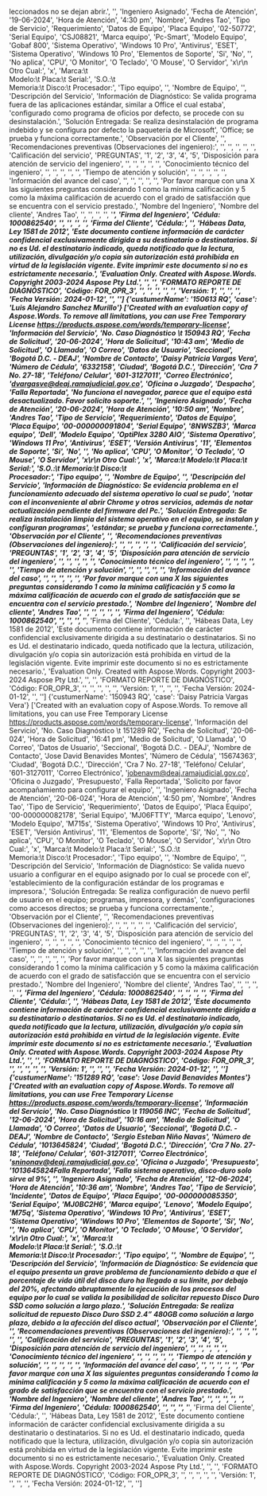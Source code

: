 leccionados no se dejan abrir.', '', 'Ingeniero Asignado', 'Fecha de Atención', '19-06-2024', 'Hora de Atención', '4:30 pm', 'Nombre', 'Andres Tao', 'Tipo de Servicio', 'Requerimiento', 'Datos de Equipo', 'Placa Equipo', '02-50772', 'Serial Equipo', 'CSJ08821', 'Marca equipo', 'Pc-Smart', 'Modelo Equipo', 'Gobaf 800', 'Sistema Operativo', 'Windows 10 Pro', 'Antivirus', 'ESET', 'Sistema Operativo', 'Windows 10 Pro', 'Elementos de Soporte', 'Si', 'No', '', 'No aplica', 'CPU', 'O   Monitor', 'O Teclado', 'O Mouse', 'O Servidor', 'x\r\n       Otro Cual:', 'x', 'Marca:\t                            
  Modelo:\t                             Placa:\t                                    Serial:', 'S.O.:\t                  
            Memoria:\t                             Disco:\t                                    Procesador:', 'Tipo equipo', '', 'Nombre de Equipo', '', 'Descripción del Servicio', 'Información de Diagnóstico: Se valida programa fuera de las aplicaciones estándar, similar a Office el cual estaba', 'configurado como programa de oficios por defecto, se procede con su desinstalación.', 'Solución Entregada: Se realiza desinstalación de programa indebido y se configura por defecto la paquetería de Microsoft', 'Office; se prueba y funciona correctamente.', 'Observación por el Cliente', '', 'Recomendaciones preventivas (Observaciones del ingeniero):', '', '', '', '', '', 'Calificación del servicio', 'PREGUNTAS', '1', '2', '3', '4', '5', 'Disposición para atención de servicio del ingeniero', '', '', '', '', '', 'Conocimiento técnico del ingeniero', '', '', '', '', '', 'Tiempo de atención y solución', '', '', '', '', '', 'Información del avance del caso', '', '', '', '', '', 'Por favor marque con una X las siguientes preguntas considerando 1 como la mínima calificación y 5 como la máxima calificación de acuerdo con el grado de satisfacción que se encuentra con el servicio prestado.', 'Nombre del Ingeniero', 'Nombre del cliente', 'Andres Tao', '', '', '', '', '________________________________', 'Firma del Ingeniero', 'Cédula: 1000862540', '', '', '', '_______________________', 'Firma del Cliente', 'Cédula:', '', 'Hábeas Data, Ley 1581 de 2012', 'Este documento contiene información de carácter confidencial exclusivamente dirigida a su destinatario o destinatarios. Si no es Ud. el destinatario indicado, queda notificado que la lectura, utilización, divulgación y/o copia sin autorización está prohibida en virtud de la legislación vigente. Evite imprimir este documento si no es estrictamente necesario.', 'Evaluation Only. Created with Aspose.Words. Copyright 2003-2024 Aspose Pty Ltd.', '', '', 'FORMATO REPORTE DE DIAGNÓSTICO', 'Código: FOR_OPR_3', '', '', '', '', '', 'Versión: 1', '', '', '', 'Fecha Versión: 2024-01-12', '', '']
{'custumerName': '150613 RQ', 'case': 'Luis Alejandro Sanchez Murillo'}
['Created with an evaluation copy of Aspose.Words. To remove all limitations, you can use Free Temporary License https://products.aspose.com/words/temporary-license', 'Información del Servicio', 'No. Caso Diagnóstico \t 150943 RQ', 'Fecha de Solicitud', '20-06-2024', 'Hora de Solicitud', '10:43 am', 'Medio de Solicitud', 'O Llamada', 'O Correo', 'Datos de Usuario', 'Seccional', 'Bogotá D.C. - DEAJ', 'Nombre de Contacto', 'Daisy Patricia Vargas Vera', 'Número de Cédula', '6332158', 'Ciudad', 'Bogotá D.C.', 'Dirección', 'Cra 7 No. 27-18', 'Teléfono/ Celular', '601-3127011', 'Correo Electrónico', 'dvargasve@deaj.ramajudicial.gov.co', 'Oficina o Juzgado', 'Despacho', 'Falla Reportada', 'No funciona el navegador, parece que el equipo está desactualizado. Favor solicito soporte.', '', 'Ingeniero Asignado', 'Fecha de Atención', '20-06-2024', 'Hora de Atención', '10:50 am', 'Nombre', 'Andres Tao', 'Tipo de Servicio', 'Requerimiento', 'Datos de Equipo', 'Placa Equipo', '00-000000091804', 'Serial Equipo', '8NWSZB3', 'Marca equipo', 'Dell', 'Modelo Equipo', 'OptiPlex 3280 AIO', 'Sistema Operativo', 'Windows 11 Pro', 'Antivirus', 'ESET', 'Versión Antivirus', '11', 'Elementos de Soporte', 'Si', 'No', '', 'No aplica', 'CPU', 'O   Monitor', 'O Teclado', 'O Mouse', 'O Servidor', 'x\r\n       Otro Cual:', 'x', 'Marca:\t                              Modelo:\t                             Placa:\t                                    Serial:', 'S.O.:\t                              Memoria:\t                             Disco:\t                             
       Procesador:', 'Tipo equipo', '', 'Nombre de Equipo', '', 'Descripción del Servicio', 'Información de Diagnóstico: Se evidencia problema en el funcionamiento adecuado del sistema operativo lo cual se pudo', 'notar con el inconveniente al abrir Chrome y otros servicios, además de notar actualización pendiente del firmware del Pc.', 'Solución Entregada: Se realiza instalación limpia del sistema operativo en el equipo, se instalan y configuran programas', 'estándar; se prueba y funciona correctamente.', 'Observación por el Cliente', '', 'Recomendaciones preventivas (Observaciones del ingeniero):', '', '', '', '', '', 'Calificación del servicio', 'PREGUNTAS', '1', '2', '3', '4', '5', 'Disposición para atención de servicio del ingeniero', '', '', '', '', '', 'Conocimiento técnico del ingeniero', '', '', '', '', '', 'Tiempo de atención y solución', '', '', '', '', '', 'Información del avance del caso', '', '', '', '', '', 'Por favor marque con una X las siguientes preguntas considerando 1 como la mínima calificación y 5 como la máxima calificación de acuerdo con el grado de satisfacción que se encuentra con el servicio prestado.', 'Nombre del Ingeniero', 'Nombre del cliente', 'Andres Tao', '', '', '', '', '________________________________', 'Firma del Ingeniero', 'Cédula: 1000862540', '', '', '', '_______________________', 'Firma del Cliente', 'Cédula:', '', 'Hábeas Data, Ley 1581 de 2012', 'Este documento contiene información de carácter confidencial exclusivamente dirigida a su destinatario o destinatarios. Si no es Ud. el destinatario indicado, queda notificado que la lectura, utilización, divulgación y/o copia sin autorización está prohibida en virtud de la legislación vigente. Evite imprimir este documento si no es estrictamente necesario.', 'Evaluation Only. Created with Aspose.Words. Copyright 2003-2024 Aspose Pty Ltd.', '', '', 'FORMATO REPORTE DE DIAGNÓSTICO', 'Código: FOR_OPR_3', '', '', '', '', '', 'Versión: 1', '', '', '', 'Fecha Versión: 2024-01-12', '', '']
{'custumerName': '150943 RQ', 'case': 'Daisy Patricia Vargas Vera'}
['Created with an evaluation copy of Aspose.Words. To remove all limitations, you can use Free Temporary License https://products.aspose.com/words/temporary-license', 'Información del Servicio', 'No. Caso Diagnóstico \t 151289 RQ', 'Fecha de Solicitud', '20-06-024', 'Hora de Solicitud', '16:41 pm', 'Medio de Solicitud', 'O Llamada', 'O Correo', 'Datos de Usuario', 'Seccional', 'Bogotá D.C. - DEAJ', 'Nombre de Contacto', 'Jose David Benavides Montes', 'Número de Cédula', '15674363', 'Ciudad', 'Bogotá D.C.', 'Dirección', 'Cra 7 No. 27-18', 'Teléfono/ Celular', '601-3127011', 'Correo Electrónico', 'jobenavm@deaj.ramajudicial.gov.co', 'Oficina o Juzgado', 'Presupuesto', 'Falla Reportada', 'Solicito por favor acompañamiento para configurar el equipo', '', 'Ingeniero Asignado', 'Fecha de Atención', '20-06-024', 'Hora de Atención', '4:50 pm', 'Nombre', 'Andres Tao', 'Tipo de Servicio', 'Requerimiento', 'Datos de Equipo', 'Placa Equipo', '00-000000082178', 'Serial Equipo', 'MJ06FTTY', 'Marca equipo', 'Lenovo', 'Modelo Equipo', 'M715s', 'Sistema Operativo', 'Windows 10 Pro', 'Antivirus', 'ESET', 'Versión Antivirus', '11', 'Elementos de Soporte', 'Si', 'No', '', 'No aplica', 'CPU', 'O   Monitor', 'O Teclado', 'O Mouse', 'O Servidor', 'x\r\n       Otro Cual:', 'x', 'Marca:\t                              Modelo:\t                             Placa:\t                                    Serial:', 'S.O.:\t                          
    Memoria:\t                             Disco:\t                                    Procesador:', 'Tipo equipo', '', 'Nombre de Equipo', '', 'Descripción del Servicio', 'Información de Diagnóstico: Se valida nuevo usuario a configurar en el equipo asignado por lo cual se procede con el', 'establecimiento de la configuración estándar de los programas e impresora.', 'Solución Entregada: Se realiza configuración de nuevo perfil de usuario en el equipo; programas, impresora, y demás', 'configuraciones como accesos directos; se prueba y funciona correctamente.', 'Observación por el Cliente', '', 'Recomendaciones preventivas (Observaciones del ingeniero):', '', '', '', '', '', 'Calificación del servicio', 'PREGUNTAS', '1', '2', '3', '4', '5', 'Disposición para atención de servicio del ingeniero', '', '', '', '', '', 'Conocimiento técnico del ingeniero', '', '', '', '', '', 'Tiempo de atención y solución', '', '', '', '', '', 'Información del avance del caso', '', '', '', '', '', 'Por favor marque con una X las siguientes preguntas considerando 1 como la mínima calificación y 5 como la máxima calificación de acuerdo con el grado de satisfacción que se encuentra con el servicio prestado.', 'Nombre del Ingeniero', 'Nombre del cliente', 'Andres Tao', '', '', '', '', '________________________________', 'Firma del Ingeniero', 'Cédula: 1000862540', '', '', '', '_______________________', 'Firma del Cliente', 'Cédula:', '', 'Hábeas Data, Ley 1581 de 2012', 'Este documento contiene información de carácter confidencial exclusivamente dirigida a su destinatario o destinatarios. Si no es Ud. el destinatario indicado, queda notificado que la lectura, utilización, divulgación y/o copia sin autorización está prohibida en virtud de la legislación vigente. Evite imprimir este documento si no es estrictamente necesario.', 'Evaluation Only. Created with Aspose.Words. Copyright 2003-2024 Aspose Pty Ltd.', '', '', 'FORMATO REPORTE DE DIAGNÓSTICO', 'Código: FOR_OPR_3', '', '', '', '', '', 'Versión: 1', '', '', '', 'Fecha Versión: 2024-01-12', '', '']
{'custumerName': '151289 RQ', 'case': 'Jose David Benavides Montes'}
['Created with an evaluation copy of Aspose.Words. To remove all limitations, you can use Free Temporary License https://products.aspose.com/words/temporary-license', 'Información del Servicio', 'No. Caso Diagnóstico \t 119056 INC', 'Fecha de Solicitud', '12-06-2024', 'Hora de Solicitud', '10:16 am', 'Medio de Solicitud', 'O Llamada', 'O Correo', 'Datos de Usuario', 'Seccional', 'Bogotá D.C. - DEAJ', 'Nombre de Contacto', 'Sergio Esteban Niño Navas', 'Número de Cédula', '1013645824', 'Ciudad', 'Bogotá D.C.', 'Dirección', 'Cra 7 No. 27-18', 'Teléfono/ Celular', '601-3127011', 'Correo Electrónico', 'sninonav@deaj.ramajudicial.gov.co', 'Oficina o Juzgado', 'Presupuesto', '1013645824Falla Reportada', 'Falla sistema operativo, disco-duro solo sirve al 9%', '', 'Ingeniero Asignado', 'Fecha de Atención', '12-06-2024', 'Hora de Atención', '10:36 am', 'Nombre', 'Andres Tao', 'Tipo de Servicio', 'Incidente', 'Datos de Equipo', 'Placa Equipo', '00-000000085350', 'Serial Equipo', 'MJ0BC2H6', 'Marca equipo', 'Lenovo', 'Modelo Equipo', 'M75q', 'Sistema Operativo', 'Windows 10 Pro', 'Antivirus', 'ESET', 'Sistema Operativo', 'Windows 10 Pro', 'Elementos de Soporte', 'Si', 'No', '', 'No aplica', 'CPU', 'O   Monitor', 'O Teclado', 'O Mouse', 'O Servidor', 'x\r\n       Otro Cual:', 'x', 'Marca:\t                      
        Modelo:\t                             Placa:\t                                    Serial:', 'S.O.:\t            
                  Memoria:\t                             Disco:\t                                    Procesador:', 'Tipo equipo', '', 'Nombre de Equipo', '', 'Descripción del Servicio', 'Información de Diagnóstico:  Se evidencia que el equipo presenta un grave problema de funcionamiento debido a que el porcentaje de vida útil del disco duro ha llegado a su límite, por debajo del 20%, afectando abruptamente la ejecución de los procesos del equipo por lo cual se valida la posibilidad de solicitar repuesto Disco Duro SSD como solución a largo plazo.', 'Solución Entregada: Se realiza solicitud de repuesto Disco Duro SSD 2.4” 480GB como solución a largo plazo, debido a la afección del disco actual', 'Observación por el Cliente', '', 'Recomendaciones preventivas (Observaciones del ingeniero):', '', '', '', '', '', 'Calificación del servicio', 'PREGUNTAS', '1', '2', '3', '4', '5', 'Disposición para atención de servicio del ingeniero', '', '', '', '', '', 'Conocimiento técnico del ingeniero', '', '', '', '', '', 'Tiempo de atención y solución', '', '', '', '', '', 'Información del avance del caso', '', '', '', '', '', 'Por favor marque con una X las siguientes preguntas considerando 1 como la mínima calificación y 5 como la máxima calificación de acuerdo con el grado de satisfacción que se encuentra con el servicio prestado.', 'Nombre del Ingeniero', 'Nombre del cliente', 'Andres Tao', '', '', '', '', '________________________________', 'Firma del Ingeniero', 'Cédula: 1000862540', '', '', '', '_______________________', 'Firma del Cliente', 'Cédula:', '', 'Hábeas Data, Ley 1581 de 2012', 'Este documento contiene información de carácter confidencial exclusivamente dirigida a su destinatario o destinatarios. Si no es Ud. el destinatario indicado, queda notificado que la lectura, utilización, divulgación y/o copia sin autorización está prohibida en virtud de la legislación vigente. Evite imprimir este documento si no es estrictamente necesario.', 'Evaluation Only. Created with Aspose.Words. Copyright 2003-2024 Aspose Pty Ltd.', '', '', 'FORMATO REPORTE DE DIAGNÓSTICO', 'Código: FOR_OPR_3', '', '', '', '', '', 'Versión: 1', '', '', '', 'Fecha Versión: 2024-01-12', '', '']